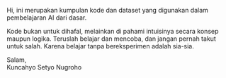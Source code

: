 Hi, ini merupakan kumpulan kode dan dataset yang digunakan dalam pembelajaran AI dari dasar.

Kode bukan untuk dihafal, melainkan di pahami intuisinya secara konsep maupun logika. Teruslah belajar dan mencoba, dan jangan pernah takut untuk salah. Karena belajar tanpa bereksperimen adalah sia-sia.

Salam,<br>
Kuncahyo Setyo Nugroho
